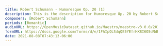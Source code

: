 ```yaml
---
title: Robert Schumann - Humoresque Op. 20 (1)
description: This is the description for Humoresque Op. 20 by Robert Schumann
composers: [Robert Schumann]
periods: [Romantic]
audioURL: https://OpenMusicDataset.github.io/Maestro/maestro-v3.0.0/2014/MIDI-UNPROCESSED_19-20_R1_2014_MID--AUDIO_20_R1_2014_wav--2.midi
formURL: https://docs.google.com/forms/d/e/1FAIpQLSdqQE5YEfrHX8I6O5dNdBxp94jXT3FFGWWfUnVKFPUUjPyJJA/viewform
date: 2021-08-08T07:43:13-06:00
---
```


